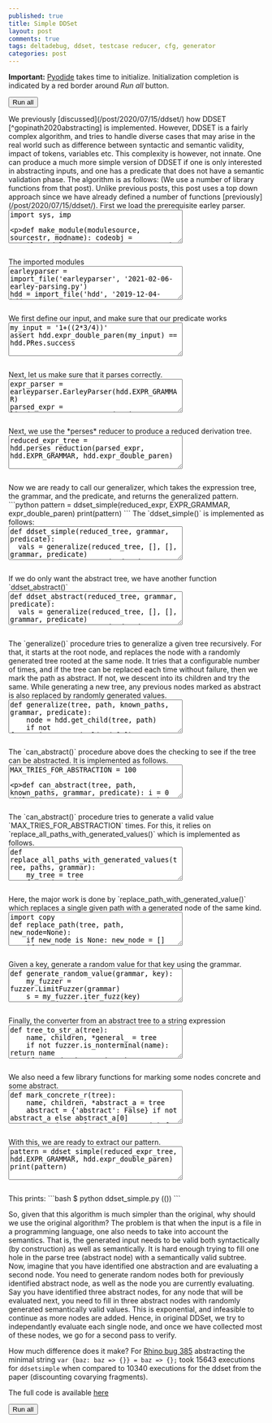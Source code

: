 ```yaml
---
published: true
title: Simple DDSet
layout: post
comments: true
tags: deltadebug, ddset, testcase reducer, cfg, generator
categories: post
---
```

<script type="text/javascript">window.languagePluginUrl='/resources/pyodide/full/3.8/';</script>
<script src="/resources/pyodide/full/3.8/pyodide.js"></script>
<link rel="stylesheet" type="text/css" media="all" href="/resources/skulpt/css/codemirror.css">
<link rel="stylesheet" type="text/css" media="all" href="/resources/skulpt/css/solarized.css">
<link rel="stylesheet" type="text/css" media="all" href="/resources/skulpt/css/env/editor.css">

<script src="/resources/skulpt/js/codemirrorepl.js" type="text/javascript"></script>
<script src="/resources/skulpt/js/python.js" type="text/javascript"></script>
<script src="/resources/pyodide/js/env/editor.js" type="text/javascript"></script>

**Important:** [Pyodide](https://pyodide.readthedocs.io/en/latest/) takes time to initialize.
Initialization completion is indicated by a red border around *Run all* button.
<form name='python_run_form'>
<button type="button" name="python_run_all">Run all</button>
</form>
We previously [discussed](/post/2020/07/15/ddset/) how
DDSET [^gopinath2020abstracting] is implemented. However, DDSET is a fairly
complex algorithm, and tries to handle diverse cases that may arise in the
real world such as difference between syntactic and semantic validity,
impact of tokens, variables etc.  This complexity is however, not innate. One
can produce a much more simple version of DDSET if one is only interested in
abstracting inputs, and one has a predicate that does not have a semantic
validation phase. The algorithm is as follows:
(We use a number of library functions from that post). Unlike previous posts,
this post uses a top down approach since we have already
defined a number of functions [previously](/post/2020/07/15/ddset/).
First we load the prerequisite earley parser.

<!--
############
import sys, imp

def make_module(modulesource, sourcestr, modname):
    codeobj = compile(modulesource, sourcestr, 'exec')
    newmodule = imp.new_module(modname)
    exec(codeobj, newmodule.__dict__)
    return newmodule

def import_file(name, location):
    if "pyodide" in sys.modules:
        import pyodide
        github_repo = 'https://raw.githubusercontent.com/'
        my_repo =  'rahulgopinath/rahulgopinath.github.io'
        module_loc = github_repo + my_repo + '/master/notebooks/%s' % location
        module_str = pyodide.open_url(module_loc).getvalue()
    else:
        module_loc = './notebooks/%s' % location
        with open(module_loc) as f:
            module_str = f.read()
    return make_module(module_str, module_loc, name)

############
-->
<form name='python_run_form'>
<textarea cols="40" rows="4" name='python_edit'>
import sys, imp

def make_module(modulesource, sourcestr, modname):
    codeobj = compile(modulesource, sourcestr, &#x27;exec&#x27;)
    newmodule = imp.new_module(modname)
    exec(codeobj, newmodule.__dict__)
    return newmodule

def import_file(name, location):
    if &quot;pyodide&quot; in sys.modules:
        import pyodide
        github_repo = &#x27;https://raw.githubusercontent.com/&#x27;
        my_repo =  &#x27;rahulgopinath/rahulgopinath.github.io&#x27;
        module_loc = github_repo + my_repo + &#x27;/master/notebooks/%s&#x27; % location
        module_str = pyodide.open_url(module_loc).getvalue()
    else:
        module_loc = &#x27;./notebooks/%s&#x27; % location
        with open(module_loc) as f:
            module_str = f.read()
    return make_module(module_str, module_loc, name)
</textarea><br />
<pre class='Output' name='python_output'></pre>
<div name='python_canvas'></div>
</form>
The imported modules

<!--
############
earleyparser = import_file('earleyparser', '2021-02-06-earley-parsing.py')
hdd = import_file('hdd', '2019-12-04-hdd.py')
fuzzer = import_file('fuzzer', '2019-05-28-simplefuzzer-01.py')

############
-->
<form name='python_run_form'>
<textarea cols="40" rows="4" name='python_edit'>
earleyparser = import_file(&#x27;earleyparser&#x27;, &#x27;2021-02-06-earley-parsing.py&#x27;)
hdd = import_file(&#x27;hdd&#x27;, &#x27;2019-12-04-hdd.py&#x27;)
fuzzer = import_file(&#x27;fuzzer&#x27;, &#x27;2019-05-28-simplefuzzer-01.py&#x27;)
</textarea><br />
<pre class='Output' name='python_output'></pre>
<div name='python_canvas'></div>
</form>
We first define our input, and make sure that our predicate works

<!--
############
my_input = '1+((2*3/4))'
assert hdd.expr_double_paren(my_input) == hdd.PRes.success

############
-->
<form name='python_run_form'>
<textarea cols="40" rows="4" name='python_edit'>
my_input = &#x27;1+((2*3/4))&#x27;
assert hdd.expr_double_paren(my_input) == hdd.PRes.success
</textarea><br />
<pre class='Output' name='python_output'></pre>
<div name='python_canvas'></div>
</form>
Next, let us make sure that it parses correctly.

<!--
############
expr_parser = earleyparser.EarleyParser(hdd.EXPR_GRAMMAR)
parsed_expr = list(expr_parser.parse_on(my_input, '<start>'))[0]
print(parsed_expr)

############
-->
<form name='python_run_form'>
<textarea cols="40" rows="4" name='python_edit'>
expr_parser = earleyparser.EarleyParser(hdd.EXPR_GRAMMAR)
parsed_expr = list(expr_parser.parse_on(my_input, &#x27;&lt;start&gt;&#x27;))[0]
print(parsed_expr)
</textarea><br />
<pre class='Output' name='python_output'></pre>
<div name='python_canvas'></div>
</form>
Next, we use the *perses* reducer to produce a reduced derivation tree.

<!--
############
reduced_expr_tree = hdd.perses_reduction(parsed_expr, hdd.EXPR_GRAMMAR, hdd.expr_double_paren)


############
-->
<form name='python_run_form'>
<textarea cols="40" rows="4" name='python_edit'>
reduced_expr_tree = hdd.perses_reduction(parsed_expr, hdd.EXPR_GRAMMAR, hdd.expr_double_paren)
</textarea><br />
<pre class='Output' name='python_output'></pre>
<div name='python_canvas'></div>
</form>
Now we are ready to call our generalizer, which takes the expression tree, the grammar, and the predicate, and returns the generalized pattern.
```python
pattern = ddset_simple(reduced_expr, EXPR_GRAMMAR, expr_double_paren)
print(pattern)
```
The `ddset_simple()` is implemented as follows:

<!--
############
def ddset_simple(reduced_tree, grammar, predicate):
  vals = generalize(reduced_tree, [], [], grammar, predicate)
  ta = get_abstract_tree(reduced_tree, vals)
  return tree_to_str_a(ta)

############
-->
<form name='python_run_form'>
<textarea cols="40" rows="4" name='python_edit'>
def ddset_simple(reduced_tree, grammar, predicate):
  vals = generalize(reduced_tree, [], [], grammar, predicate)
  ta = get_abstract_tree(reduced_tree, vals)
  return tree_to_str_a(ta)
</textarea><br />
<pre class='Output' name='python_output'></pre>
<div name='python_canvas'></div>
</form>
If we do only want the abstract tree, we have another function `ddset_abstract()`

<!--
############
def ddset_abstract(reduced_tree, grammar, predicate):
  vals = generalize(reduced_tree, [], [], grammar, predicate)
  ta = get_abstract_tree(reduced_tree, vals)
  return ta

############
-->
<form name='python_run_form'>
<textarea cols="40" rows="4" name='python_edit'>
def ddset_abstract(reduced_tree, grammar, predicate):
  vals = generalize(reduced_tree, [], [], grammar, predicate)
  ta = get_abstract_tree(reduced_tree, vals)
  return ta
</textarea><br />
<pre class='Output' name='python_output'></pre>
<div name='python_canvas'></div>
</form>
The `generalize()` procedure tries to generalize a given tree recursively. For that, it starts at the root node, and replaces the node with
a randomly generated tree rooted at the same node. It tries that a configurable number of times, and if the tree can be replaced each time
without failure, then we mark the path as abstract. If not, we descent into its children and try the same. While generating a new tree, any
previous nodes marked as abstract is also replaced by randomly generated values.

<!--
############
def generalize(tree, path, known_paths, grammar, predicate):
    node = hdd.get_child(tree, path)
    if not fuzzer.is_nonterminal(node[0]): return known_paths
    if can_abstract(tree, path, known_paths, grammar, predicate):
        known_paths.append(path)
        return known_paths
    for i,child in enumerate(node[1]):
        ps = generalize(tree, path + [i], known_paths, grammar, predicate)
    return known_paths

############
-->
<form name='python_run_form'>
<textarea cols="40" rows="4" name='python_edit'>
def generalize(tree, path, known_paths, grammar, predicate):
    node = hdd.get_child(tree, path)
    if not fuzzer.is_nonterminal(node[0]): return known_paths
    if can_abstract(tree, path, known_paths, grammar, predicate):
        known_paths.append(path)
        return known_paths
    for i,child in enumerate(node[1]):
        ps = generalize(tree, path + [i], known_paths, grammar, predicate)
    return known_paths
</textarea><br />
<pre class='Output' name='python_output'></pre>
<div name='python_canvas'></div>
</form>
The `can_abstract()` procedure above does the checking to see if the tree can be abstracted. It is implemented as follows.

<!--
############
MAX_TRIES_FOR_ABSTRACTION = 100

def can_abstract(tree, path, known_paths, grammar, predicate):
    i = 0
    while (i < MAX_TRIES_FOR_ABSTRACTION):
        t = replace_all_paths_with_generated_values(tree, known_paths + [path], grammar)
        s = fuzzer.iter_tree_to_str(t)
        if predicate(s) == hdd.PRes.failed:
            return False
        elif predicate(s) == hdd.PRes.invalid:
            continue
        i += 1
    return True

############
-->
<form name='python_run_form'>
<textarea cols="40" rows="4" name='python_edit'>
MAX_TRIES_FOR_ABSTRACTION = 100

def can_abstract(tree, path, known_paths, grammar, predicate):
    i = 0
    while (i &lt; MAX_TRIES_FOR_ABSTRACTION):
        t = replace_all_paths_with_generated_values(tree, known_paths + [path], grammar)
        s = fuzzer.iter_tree_to_str(t)
        if predicate(s) == hdd.PRes.failed:
            return False
        elif predicate(s) == hdd.PRes.invalid:
            continue
        i += 1
    return True
</textarea><br />
<pre class='Output' name='python_output'></pre>
<div name='python_canvas'></div>
</form>
The `can_abstract()` procedure tries to generate a valid value `MAX_TRIES_FOR_ABSTRACTION` times. For this, it relies on
`replace_all_paths_with_generated_values()` which is implemented as follows.

<!--
############
def replace_all_paths_with_generated_values(tree, paths, grammar):
    my_tree = tree
    for p in paths:
        my_tree = replace_path_with_generated_value(my_tree, p, grammar)
    return my_tree

############
-->
<form name='python_run_form'>
<textarea cols="40" rows="4" name='python_edit'>
def replace_all_paths_with_generated_values(tree, paths, grammar):
    my_tree = tree
    for p in paths:
        my_tree = replace_path_with_generated_value(my_tree, p, grammar)
    return my_tree
</textarea><br />
<pre class='Output' name='python_output'></pre>
<div name='python_canvas'></div>
</form>
Here, the major work is done by `replace_path_with_generated_value()` which replaces a single given path with a generated node
of the same kind.

<!--
############
import copy
def replace_path(tree, path, new_node=None):
    if new_node is None: new_node = []
    if not path: return copy.deepcopy(new_node)
    cur, *path = path
    name, children, *rest = tree
    new_children = []
    for i,c in enumerate(children):
        if i == cur:
            nc = replace_path(c, path, new_node)
        else:
            nc = c
        if nc:
            new_children.append(nc)
    return (name, new_children, *rest)

def replace_path_with_generated_value(tree, path, grammar):
    node = hdd.get_child(tree, path)
    s, gnode = generate_random_value(grammar, node[0])
    t = replace_path(tree, path, gnode)
    return t

############
-->
<form name='python_run_form'>
<textarea cols="40" rows="4" name='python_edit'>
import copy
def replace_path(tree, path, new_node=None):
    if new_node is None: new_node = []
    if not path: return copy.deepcopy(new_node)
    cur, *path = path
    name, children, *rest = tree
    new_children = []
    for i,c in enumerate(children):
        if i == cur:
            nc = replace_path(c, path, new_node)
        else:
            nc = c
        if nc:
            new_children.append(nc)
    return (name, new_children, *rest)

def replace_path_with_generated_value(tree, path, grammar):
    node = hdd.get_child(tree, path)
    s, gnode = generate_random_value(grammar, node[0])
    t = replace_path(tree, path, gnode)
    return t
</textarea><br />
<pre class='Output' name='python_output'></pre>
<div name='python_canvas'></div>
</form>
Given a key, generate a random value for that key using the grammar. 

<!--
############
def generate_random_value(grammar, key):
    my_fuzzer = fuzzer.LimitFuzzer(grammar)
    s = my_fuzzer.iter_fuzz(key)
    return (s, my_fuzzer._s)

############
-->
<form name='python_run_form'>
<textarea cols="40" rows="4" name='python_edit'>
def generate_random_value(grammar, key):
    my_fuzzer = fuzzer.LimitFuzzer(grammar)
    s = my_fuzzer.iter_fuzz(key)
    return (s, my_fuzzer._s)
</textarea><br />
<pre class='Output' name='python_output'></pre>
<div name='python_canvas'></div>
</form>
Finally, the converter from an abstract tree to a string expression

<!--
############
def tree_to_str_a(tree):
    name, children, *general_ = tree
    if not fuzzer.is_nonterminal(name): return name
    if is_node_abstract(tree):
        return name
    return ''.join([tree_to_str_a(c) for c in children])

############
-->
<form name='python_run_form'>
<textarea cols="40" rows="4" name='python_edit'>
def tree_to_str_a(tree):
    name, children, *general_ = tree
    if not fuzzer.is_nonterminal(name): return name
    if is_node_abstract(tree):
        return name
    return &#x27;&#x27;.join([tree_to_str_a(c) for c in children])
</textarea><br />
<pre class='Output' name='python_output'></pre>
<div name='python_canvas'></div>
</form>
We also need a few library functions for marking some nodes concrete and some abstract.

<!--
############
def mark_concrete_r(tree):
    name, children, *abstract_a = tree
    abstract = {'abstract': False} if not abstract_a else abstract_a[0]
    return (name, [mark_concrete_r(c) for c in children], abstract)

def mark_path_abstract(tree, path):
    name, children = hdd.get_child(tree, path)
    new_tree = replace_path(tree, path, (name, children, {'abstract': True}))
    return new_tree

def get_abstract_tree(tree, paths):
    for path in paths:
        tree = mark_path_abstract(tree, path)
    return mark_concrete_r(tree)

def is_node_abstract(node):
    name, children, *abstract_a = node
    if not abstract_a:
        return True
    else:
        return abstract_a[0]['abstract']

############
-->
<form name='python_run_form'>
<textarea cols="40" rows="4" name='python_edit'>
def mark_concrete_r(tree):
    name, children, *abstract_a = tree
    abstract = {&#x27;abstract&#x27;: False} if not abstract_a else abstract_a[0]
    return (name, [mark_concrete_r(c) for c in children], abstract)

def mark_path_abstract(tree, path):
    name, children = hdd.get_child(tree, path)
    new_tree = replace_path(tree, path, (name, children, {&#x27;abstract&#x27;: True}))
    return new_tree

def get_abstract_tree(tree, paths):
    for path in paths:
        tree = mark_path_abstract(tree, path)
    return mark_concrete_r(tree)

def is_node_abstract(node):
    name, children, *abstract_a = node
    if not abstract_a:
        return True
    else:
        return abstract_a[0][&#x27;abstract&#x27;]
</textarea><br />
<pre class='Output' name='python_output'></pre>
<div name='python_canvas'></div>
</form>
With this, we are ready to extract our pattern.

<!--
############
pattern = ddset_simple(reduced_expr_tree, hdd.EXPR_GRAMMAR, hdd.expr_double_paren)
print(pattern)

############
-->
<form name='python_run_form'>
<textarea cols="40" rows="4" name='python_edit'>
pattern = ddset_simple(reduced_expr_tree, hdd.EXPR_GRAMMAR, hdd.expr_double_paren)
print(pattern)
</textarea><br />
<pre class='Output' name='python_output'></pre>
<div name='python_canvas'></div>
</form>
This prints:
```bash
$ python ddset_simple.py
((<expr>))
```

So, given that this algorithm is much simpler than the original, why should we use the
original algorithm? The problem is that when the input is a file in a programming language,
one also needs to take into account the semantics. That is, the generated input needs to be
valid both syntactically (by construction) as well as semantically. It is hard enough trying
to fill one hole in the parse tree (abstract node) with a semantically valid subtree. Now,
imagine that you have identified one abstraction and are evaluating a second node. You need to
generate random nodes both for previously identified abstract node, as well as the node you are
currently evaluating. Say you have identified three abstract nodes, for any node that will be
evaluated next, you need to fill in three abstract nodes with randomly generated semantically
valid values. This is exponential, and infeasible to continue as more nodes are added. Hence,
in original DDSet, we try to independantly evaluate each single node, and once we have collected
most of these nodes, we go for a second pass to verify.

How much difference does it make? For [Rhino bug 385](https://github.com/mozilla/rhino/issues/385)
abstracting the minimal string `var {baz: baz => {}} = baz => {};` took 15643 executions for
`ddsetsimple` when compared to 10340 executions for the ddset from the paper (discounting covarying
fragments).

The full code is available [here](https://github.com/vrthra/ddset/blob/master/simple/SimpleDDSet.py)

[^gopinath2020abstracting]: Rahul Gopinath, Alexander Kampmann, Nikolas Havrikov, Ezekiel Soremekun, Andreas Zeller, "Abstracting Failure Inducing Inputs" ISSTA 2020 URL:<https://rahul.gopinath.org/publications/#gopinath2020abstracting>

<form name='python_run_form'>
<button type="button" name="python_run_all">Run all</button>
</form>
